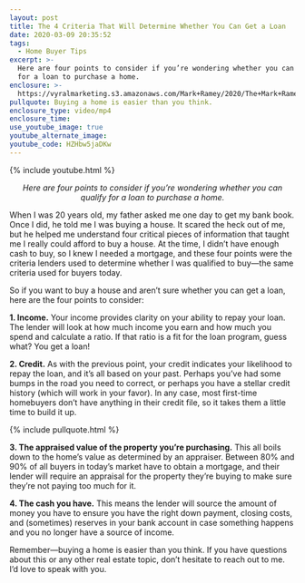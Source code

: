 ```yaml
---
layout: post
title: The 4 Criteria That Will Determine Whether You Can Get a Loan
date: 2020-03-09 20:35:52
tags:
  - Home Buyer Tips
excerpt: >-
  Here are four points to consider if you’re wondering whether you can qualify
  for a loan to purchase a home.
enclosure: >-
  https://vyralmarketing.s3.amazonaws.com/Mark+Ramey/2020/The+Mark+Ramey+Group-+%5B21-24%5D+_+Can+I+Get+a+Home+Loan_.mp4
pullquote: Buying a home is easier than you think.
enclosure_type: video/mp4
enclosure_time:
use_youtube_image: true
youtube_alternate_image:
youtube_code: HZHbw5jaDKw
---
```


{% include youtube.html %}

<p style="text-align: center;"><em>Here are four points to consider if you’re wondering whether you can qualify for a loan to purchase a home.</em></p>

When I was 20 years old, my father asked me one day to get my bank book. Once I did, he told me I was buying a house. It scared the heck out of me, but he helped me understand four critical pieces of information that taught me I really could afford to buy a house. At the time, I didn’t have enough cash to buy, so I knew I needed a mortgage, and these four points were the criteria lenders used to determine whether I was qualified to buy—the same criteria used for buyers today.

So if you want to buy a house and aren’t sure whether you can get a loan, here are the four points to consider:

**1\. Income.** Your income provides clarity on your ability to repay your loan. The lender will look at how much income you earn and how much you spend and calculate a ratio. If that ratio is a fit for the loan program, guess what? You get a loan\!&nbsp;

**2\. Credit.** As with the previous point, your credit indicates your likelihood to repay the loan, and it’s all based on your past. Perhaps you’ve had some bumps in the road you need to correct, or perhaps you have a stellar credit history (which will work in your favor). In any case, most first-time homebuyers don’t have anything in their credit file, so it takes them a little time to build it up.

{% include pullquote.html %}

**3\. The appraised value of the property you’re purchasing.** This all boils down to the home’s value as determined by an appraiser. Between 80% and 90% of all buyers in today’s market have to obtain a mortgage, and their lender will require an appraisal for the property they’re buying to make sure they’re not paying too much for it.&nbsp;

**4\. The cash you have.** This means the lender will source the amount of money you have to ensure you have the right down payment, closing costs, and (sometimes) reserves in your bank account in case something happens and you no longer have a source of income.&nbsp;

Remember—buying a home is easier than you think. If you have questions about this or any other real estate topic, don’t hesitate to reach out to me. I’d love to speak with you.